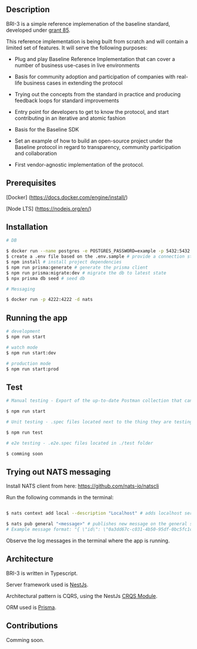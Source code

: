 ## Description

BRI-3 is a simple reference implemenation of the baseline standard, developed under [grant 85](https://github.com/eea-oasis/baseline-grants/issues/85).  


This reference implementation is being built from scratch and will contain a limited set of features. It will serve the following purposes:

 * Plug and play Baseline Reference Implementation that can cover a number of business use-cases in live environments

 * Basis for community adoption and participation of companies with real-life business cases in extending the protocol

 * Trying out the concepts from the standard in practice and producing feedback loops for standard improvements

 * Entry point for developers to get to know the protocol, and start contributing in an iterative and atomic fashion

 * Basis for the Baseline SDK

 * Set an example of how to build an open-source project under the Baseline protocol in regard to transparency, community participation and collaboration

 * First vendor-agnostic implementation of the protocol.

## Prerequisites

[Docker] (https://docs.docker.com/engine/install/)

[Node LTS] (https://nodejs.org/en/)

## Installation

```bash
# DB

$ docker run --name postgres -e POSTGRES_PASSWORD=example -p 5432:5432 -d postgres # start a postgres container
$ create a .env file based on the .env.sample # provide a connection string for the db instance
$ npm install # install project dependencies
$ npm run prisma:generate # generate the prisma client 
$ npm run prisma:migrate:dev # migrate the db to latest state
$ npx prisma db seed # seed db

# Messaging

$ docker run -p 4222:4222 -d nats 
```

## Running the app

```bash
# development
$ npm run start

# watch mode
$ npm run start:dev

# production mode
$ npm run start:prod
```

## Test

```bash
# Manual testing - Export of the up-to-date Postman collection that can be used is located here: ./test/bri.postman_collection.json

$ npm run start
```

```bash
# Unit testing - .spec files located next to the thing they are testing

$ npm run test
```

```bash
# e2e testing - .e2e.spec files located in ./test folder

$ comming soon
```

## Trying out NATS messaging


Install NATS client from here: https://github.com/nats-io/natscli

Run the following commands in the terminal: 
```bash

$ nats context add local --description "Localhost" # adds localhost server to nats cli

$ nats pub general "<message>" # publishes new message on the general subject
# Example message format: "{ \"id\": \"0a3dd67c-c031-4b50-95df-0bc5fc1c78b5\", \"fromBpiSubjectId\": \"8af52beb-bda4-404b-b1e0-a5e0afa394b5\", \"toBpiSubjectId\": \"16f74e4c-27d6-4bbb-81d6-23236cac0252\", \"content\": null, \"signature\": \"xyz\", \"type\": 0}"

```
Observe the log messages in the terminal where the app is running.

## Architecture

BRI-3 is written in Typescript.

Server framework used is [NestJs](https://nestjs.com/). 

Architectural pattern is CQRS, using the NestJs [CRQS Module](https://docs.nestjs.com/recipes/cqrs).

ORM used is [Prisma](https://www.prisma.io/).

## Contributions

Comming soon.
